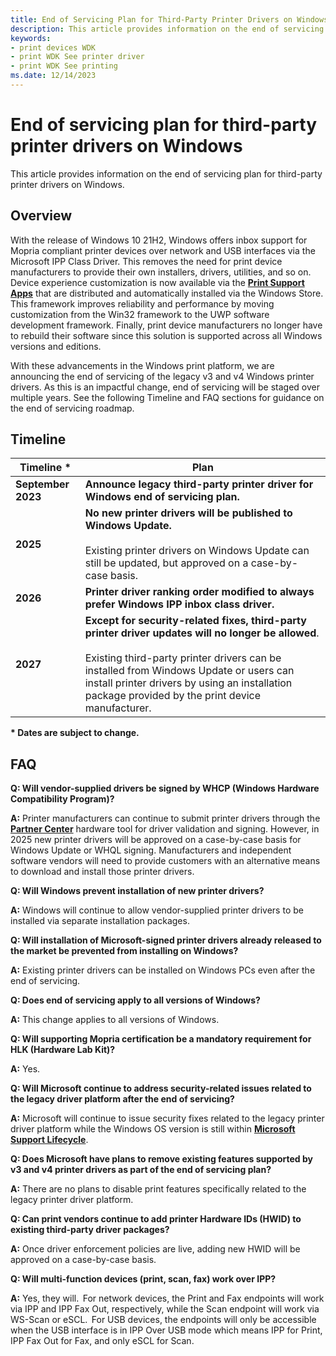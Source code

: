 ```yaml
---
title: End of Servicing Plan for Third-Party Printer Drivers on Windows
description: This article provides information on the end of servicing plan for third-party printer drivers on Windows.
keywords:
- print devices WDK
- print WDK See printer driver
- print WDK See printing
ms.date: 12/14/2023
---
```


# End of servicing plan for third-party printer drivers on Windows

This article provides information on the end of servicing plan for third-party printer drivers on Windows.

## Overview

With the release of Windows 10 21H2, Windows offers inbox support for Mopria compliant printer devices over network and USB interfaces via the Microsoft IPP Class Driver. This removes the need for print device manufacturers to provide their own installers, drivers, utilities, and so on.  Device experience customization is now available via the [**Print Support Apps**](../devapps/print-support-app-design-guide.md) that are distributed and automatically installed via the Windows Store. This framework improves reliability and performance by moving customization from the Win32 framework to the UWP software development framework. Finally, print device manufacturers no longer have to rebuild their software since this solution is supported across all Windows versions and editions.

With these advancements in the Windows print platform, we are announcing the end of servicing of the legacy v3 and v4 Windows printer drivers. As this is an impactful change, end of servicing will be staged over multiple years. See the following Timeline and FAQ sections for guidance on the end of servicing roadmap.  

## Timeline

| Timeline * | Plan |
|--|--|
| **September 2023** | **Announce legacy third-party printer driver for Windows end of servicing plan.** |
| **2025** | **No new printer drivers will be published to Windows Update.**<br><br>Existing printer drivers on Windows Update can still be updated, but approved on a case-by-case basis. |
| **2026** | **Printer driver ranking order modified to always prefer Windows IPP inbox class driver.** |
| **2027** | **Except for security-related fixes, third-party printer driver updates will no longer be allowed**.<br><br>Existing third-party printer drivers can be installed from Windows Update or users can install printer drivers by using an installation package provided by the print device manufacturer. |

**\* Dates are subject to change.**

## FAQ

**Q: Will vendor-supplied drivers be signed by WHCP (Windows Hardware Compatibility Program)?**

**A:** Printer manufacturers can continue to submit printer drivers through the [**Partner Center**](https://partner.microsoft.com/dashboard/home) hardware tool for driver validation and signing. However, in 2025 new printer drivers will be approved on a case-by-case basis for Windows Update or WHQL signing. Manufacturers and independent software vendors will need to provide customers with an alternative means to download and install those printer drivers.

**Q: Will Windows prevent installation of new printer drivers?**

**A:** Windows will continue to allow vendor-supplied printer drivers to be installed via separate installation packages.

**Q: Will installation of Microsoft-signed printer drivers already released to the market be prevented from installing on Windows?**

**A:** Existing printer drivers can be installed on Windows PCs even after the end of servicing.

**Q: Does end of servicing apply to all versions of Windows?**

**A:** This change applies to all versions of Windows.

**Q: Will supporting Mopria certification be a mandatory requirement for HLK (Hardware Lab Kit)?**

**A:** Yes.

**Q: Will Microsoft continue to address security-related issues related to the legacy driver platform after the end of servicing?**

**A:** Microsoft will continue to issue security fixes related to the legacy printer driver platform while the Windows OS version is still within [**Microsoft Support Lifecycle**](/lifecycle/products/?products=windows).

**Q: Does Microsoft have plans to remove existing features supported by v3 and v4 printer drivers as part of the end of servicing plan?**

**A:** There are no plans to disable print features specifically related to the legacy printer driver platform.

**Q: Can print vendors continue to add printer Hardware IDs (HWID) to existing third-party driver packages?**

**A:** Once driver enforcement policies are live, adding new HWID will be approved on a case-by-case basis.

**Q: Will multi-function devices (print, scan, fax) work over IPP?**

**A:** Yes, they will.  For network devices, the Print and Fax endpoints will work via IPP and IPP Fax Out, respectively, while the Scan endpoint will work via WS-Scan or eSCL.  For USB devices, the endpoints will only be accessible when the USB interface is in IPP Over USB mode which means IPP for Print, IPP Fax Out for Fax, and only eSCL for Scan.  
